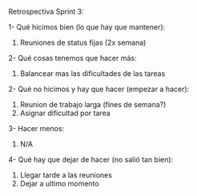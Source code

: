 Retrospectiva Sprint 3:

1- Qué hicimos bien (lo que hay que mantener):

1. Reuniones de status fijas (2x semana)



2- Qué cosas tenemos que hacer más:

1. Balancear mas las dificultades de las tareas



2- Qué no hicimos y hay que hacer (empezar a hacer):

1. Reunion de trabajo larga (fines de semana?)
2. Asignar dificultad por tarea



3- Hacer menos:

1. N/A



4- Qué hay que dejar de hacer (no salió tan bien):

1. Llegar tarde a las reuniones
2. Dejar a ultimo momento
